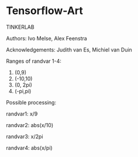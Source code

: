# Tensorflow-Art
TINKERLAB

Authors: Ivo Melse, Alex Feenstra

Acknowledgements:
Judith van Es, Michiel van Duin


Ranges of randvar 1-4:
1.  (0,9)
2.  (-10,10)
3.  (0, 2pi)
4.  (-pi,pi)


Possible processing:

randvar1: x/9

randvar2: abs(x/10)

randvar3: x/2pi

randvar4: abs(x/pi)


